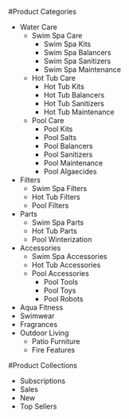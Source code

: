 #Product Categories

- Water Care
  - Swim Spa Care
    - Swim Spa Kits
    - Swim Spa Balancers
    - Swim Spa Sanitizers
    - Swim Spa Maintenance
  - Hot Tub Care
    - Hot Tub Kits
    - Hot Tub Balancers
    - Hot Tub Sanitizers
    - Hot Tub Maintenance
  - Pool Care
    - Pool Kits
    - Pool Salts
    - Pool Balancers
    - Pool Sanitizers
    - Pool Maintenance
    - Pool Algaecides
- Filters
  - Swim Spa Filters
  - Hot Tub Filters
  - Pool Filters
- Parts 
  - Swim Spa Parts
  - Hot Tub Parts
  - Pool Winterization
- Accessories
  - Swim Spa Accessories
  - Hot Tub Accessories
  - Pool Accessories 
    - Pool Tools
    - Pool Toys
    - Pool Robots
- Aqua Fitness
- Swimwear
- Fragrances
- Outdoor Living
  - Patio Furniture
  - Fire Features


#Product Collections

- Subscriptions
- Sales
- New
- Top Sellers